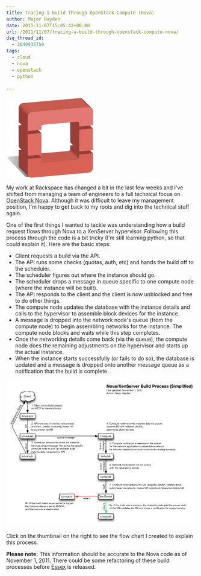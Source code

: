 ```yaml
---
title: Tracing a build through OpenStack Compute (Nova)
author: Major Hayden
date: 2011-11-07T15:05:42+00:00
url: /2011/11/07/tracing-a-build-through-openstack-compute-nova/
dsq_thread_id:
  - 3649935759
tags:
  - cloud
  - nova
  - openstack
  - python

---
```

![1]

My work at Rackspace has changed a bit in the last few weeks and I've shifted from managing a team of engineers to a full technical focus on [OpenStack Nova][2]. Although it was difficult to leave my management position, I'm happy to get back to my roots and dig into the technical stuff again.

One of the first things I wanted to tackle was understanding how a build request flows through Nova to a XenServer hypervisor. Following this process through the code is a bit tricky (I'm still learning python, so that could explain it). Here are the basic steps:

* Client requests a build via the API.
* The API runs some checks (quotas, auth, etc) and hands the build off to the scheduler.
* The scheduler figures out where the instance should go.
* The scheduler drops a message in queue specific to one compute node (where the instance will be built).
* The API responds to the client and the client is now unblocked and free to do other things.
* The compute node updates the database with the instance details and calls to the hypervisor to assemble block devices for the instance.
* A message is dropped into the network node's queue (from the compute node) to begin assembling networks for the instance. The compute node blocks and waits while this step completes.
* Once the networking details come back (via the queue), the compute node does the remaining adjustments on the hypervisor and starts up the actual instance.
* When the instance starts successfully (or fails to do so), the database is updated and a message is dropped onto another message queue as a notification that the build is complete.

![3]

Click on the thumbnail on the right to see the flow chart I created to explain this process.

**Please note:** This information should be accurate to the Nova code as of November 1, 2011. There could be some refactoring of these build processes before [Essex][4] is released.

<br style="clear: both;" />

 [1]: /wp-content/uploads/2011/11/openstack-justheo.png
 [2]: http://openstack.org/projects/compute/
 [3]: /wp-content/uploads/2011/11/Tracing-an-Instance-Build-Through-Nova.png
 [4]: https://launchpad.net/nova/essex
